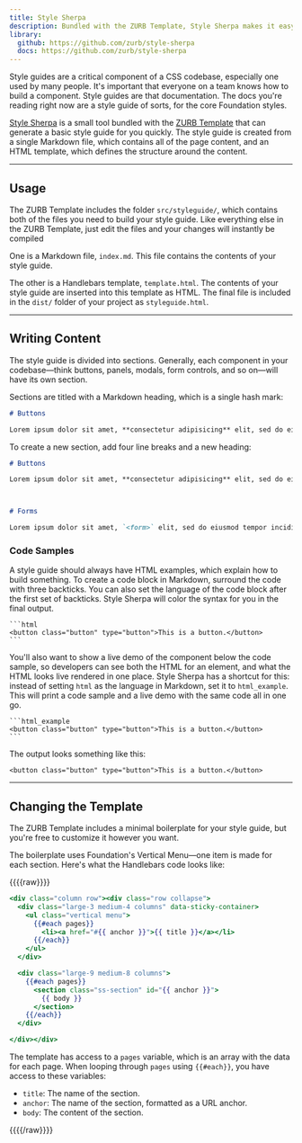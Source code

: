 ```yaml
---
title: Style Sherpa
description: Bundled with the ZURB Template, Style Sherpa makes it easy to create a style guide for your codebase, with just two files.
library:
  github: https://github.com/zurb/style-sherpa
  docs: https://github.com/zurb/style-sherpa
---
```


Style guides are a critical component of a CSS codebase, especially one used by many people. It's important that everyone on a team knows how to build a component. Style guides are that documentation. The docs you're reading right now are a style guide of sorts, for the core Foundation styles.

[Style Sherpa](https://github.com/zurb/style-sherpa) is a small tool bundled with the [ZURB Template](starter-projects.html#zurb-template) that can generate a basic style guide for you quickly. The style guide is created from a single Markdown file, which contains all of the page content, and an HTML template, which defines the structure around the content.

---

## Usage

The ZURB Template includes the folder `src/styleguide/`, which contains both of the files you need to build your style guide. Like everything else in the ZURB Template, just edit the files and your changes will instantly be compiled

One is a Markdown file, `index.md`. This file contains the contents of your style guide.

The other is a Handlebars template, `template.html`. The contents of your style guide are inserted into this template as HTML. The final file is included in the `dist/` folder of your project as `styleguide.html`.

---

## Writing Content

The style guide is divided into sections. Generally, each component in your codebase&mdash;think buttons, panels, modals, form controls, and so on&mdash;will have its own section.

Sections are titled with a Markdown heading, which is a single hash mark:

```markdown
# Buttons

Lorem ipsum dolor sit amet, **consectetur adipisicing** elit, sed do eiusmod tempor incididunt ut labore et dolore magna aliqua.
```

To create a new section, add four line breaks and a new heading:

```markdown
# Buttons

Lorem ipsum dolor sit amet, **consectetur adipisicing** elit, sed do eiusmod tempor incididunt ut labore et dolore magna aliqua.



# Forms

Lorem ipsum dolor sit amet, `<form>` elit, sed do eiusmod tempor incididunt ut labore et dolore magna aliqua.
```

### Code Samples

A style guide should always have HTML examples, which explain how to build something. To create a code block in Markdown, surround the code with three backticks. You can also set the language of the code block after the first set of backticks. Style Sherpa will color the syntax for you in the final output.

    ```html
    <button class="button" type="button">This is a button.</button>
    ```

You'll also want to show a live demo of the component below the code sample, so developers can see both the HTML for an element, and what the HTML looks live rendered in one place. Style Sherpa has a shortcut for this: instead of setting `html` as the language in Markdown, set it to `html_example`. This will print a code sample and a live demo with the same code all in one go.

    ```html_example
    <button class="button" type="button">This is a button.</button>
    ```

The output looks something like this:

```html_example
<button class="button" type="button">This is a button.</button>
```

---

## Changing the Template

The ZURB Template includes a minimal boilerplate for your style guide, but you're free to customize it however you want.

The boilerplate uses Foundation's Vertical Menu&mdash;one item is made for each section. Here's what the Handlebars code looks like:

{{{{raw}}}}
```handlebars
<div class="column row"><div class="row collapse">
  <div class="large-3 medium-4 columns" data-sticky-container>
    <ul class="vertical menu">
      {{#each pages}}
        <li><a href="#{{ anchor }}">{{ title }}</a></li>
      {{/each}}
    </ul>
  </div>

  <div class="large-9 medium-8 columns">
    {{#each pages}}
      <section class="ss-section" id="{{ anchor }}">
        {{ body }}
      </section>
    {{/each}}
  </div>

</div></div>
```

The template has access to a `pages` variable, which is an array with the data for each page. When looping through `pages` using `{{#each}}`, you have access to these variables:

- `title`: The name of the section.
- `anchor`: The name of the section, formatted as a URL anchor.
- `body`: The content of the section.

{{{{/raw}}}}
